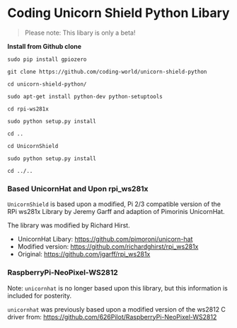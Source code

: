 # Coding Unicorn Shield Python Libary

> Please note: This libary is only a beta!

**Install from Github clone**

```sudo pip install gpiozero```

```git clone https://github.com/coding-world/unicorn-shield-python```


```cd unicorn-shield-python/```


```sudo apt-get install python-dev python-setuptools```


```cd rpi-ws281x```


```sudo python setup.py install```


```cd ..```


```cd UnicornShield```


```sudo python setup.py install```


```cd ../..```




### Based UnicornHat and Upon rpi_ws281x

`UnicornShield` is based upon a modified, Pi 2/3 compatible version of the RPi ws281x Library by Jeremy Garff and adaption of Pimorinis UnicornHat.

The library was modified by Richard Hirst.

* UnicornHat Libary: https://github.com/pimoroni/unicorn-hat
* Modified version: https://github.com/richardghirst/rpi_ws281x
* Original: https://github.com/jgarff/rpi_ws281x

### RaspberryPi-NeoPixel-WS2812

Note: `unicornhat` is no longer based upon this library, but this information is included for posterity.

`unicornhat` was previously based upon a modified version of the ws2812 C driver from: https://github.com/626Pilot/RaspberryPi-NeoPixel-WS2812
